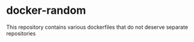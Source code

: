 # docker-random

This repository contains various dockerfiles that do not deserve separate repositories